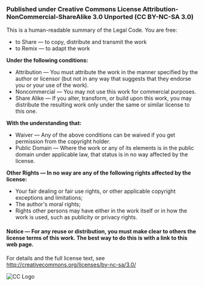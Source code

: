 ### Published under Creative Commons License Attribution-NonCommercial-ShareAlike 3.0 Unported (CC BY-NC-SA 3.0)

This is a human-readable summary of the Legal Code.
You are free:
*    to Share — to copy, distribute and transmit the work
*    to Remix — to adapt the work

**Under the following conditions:**

*    Attribution — You must attribute the work in the manner specified by the author or licensor (but not in any way that suggests      that they endorse you or your use of the work).
*    Noncommercial — You may not use this work for commercial purposes.
*    Share Alike — If you alter, transform, or build upon this work, you may distribute the resulting work only under the same or        similar license to this one.

**With the understanding that:**

*    Waiver — Any of the above conditions can be waived if you get permission from the copyright holder.
*    Public Domain — Where the work or any of its elements is in the public domain under applicable law, that status is in no way        affected by the license.

**Other Rights — In no way are any of the following rights affected by the license:**

*    Your fair dealing or fair use rights, or other applicable copyright exceptions and limitations;
*    The author's moral rights;
*    Rights other persons may have either in the work itself or in how the work is used, such as publicity or privacy rights.

#### Notice — For any reuse or distribution, you must make clear to others the license terms of this work. The best way to do this is with a link to this web page.

For details and the full license text, see http://creativecommons.org/licenses/by-nc-sa/3.0/

![CC Logo](/images/ccl-non-commerial-icon.png)
